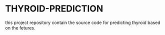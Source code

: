 # THYROID-PREDICTION
this project repository contain the source code for predicting thyroid based on the fetures.